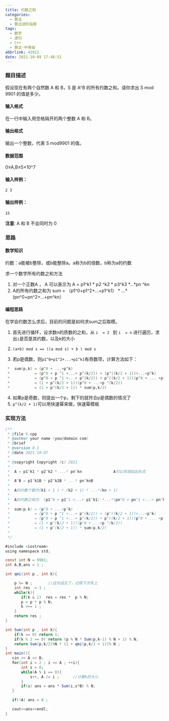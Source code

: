 ```yaml
---
title: 约数之和
categories:
  - 算法
  - 算法进阶指南
tags:
  - 数学
  - 递归
  - C++
  - 算法-中等级
abbrlink: 42912
date: 2021-10-09 17:48:51
---
```

### 题目描述

假设现在有两个自然数 A 和 B，S 是 A^B 的所有约数之和。请你求出 S mod 9901 的值是多少。<!-- more -->

#### 输入格式

在一行中输入用空格隔开的两个整数 A 和 B。

#### 输出格式

输出一个整数，代表 S mod9901 的值。

#### 数据范围

0≤A,B≤5×10^7

#### 输入样例：

```
2 3
```

#### 输出样例：

```
15
```

**注意**: A 和 B 不会同时为 0

### 思路

#### 数学知识

约数：a能被b整除，或b能整除a。a称为b的倍数，b称为a的约数

求一个数字所有约数之和方法

1. 对一个正数A ， A 可以表示为 A = p1^k1 * p2 ^k2  * p3^k3 *...*pn ^kn
2. A的所有约数之和为  sum = （p1^0+p1^2+...+p1^k1） * ...*(pn^0+pn^2+...+pn^kn）

#### 编程思路

在学会约数怎么求后，目前的问题是如何求sum之后取模。

1. 首先进行循环，设求数n的质数的之和，从 `i  = 2 ` 到 `i  = n` 进行遍历，求出`i`是否是其约数，以及k的大小

2. `(a+b) mod s == ((a mod s) + b ) mod s `
3. 若p是偶数，则`p1^0+p1^2+...+p1^k1`有奇数项，计算方法如下：

```c++
 *  sum(p,k) = (p^0 + ...+p^k)
 *           = (p^0 + p ^1 +...+ p^(k/2)) + (p^((k/2 + 1))+...+p^k)
 *           = (p^0 + p ^1 +...+ p^(k/2)) + p^((k/2 + 1))(p^0 + ... +p^(k/2))
 *           = (1 + p^(k/2 + 1))(p^0 + ...+p ^(k/2))
 *           = (1 + p^(k/2 + 1)) * sum(p,k/2)
```

4. 如果p是奇数，则提出一个p，剩下的就符合p是偶数的情况了
5. `p^(k/2 + 1)`可以用快速幂来做，快速幂模板

### 实现方法

```java
/**
 * @file 9.cpp
 * @author your name (you@domain.com)
 * @brief 
 * @version 0.1
 * @date 2021-10-07
 * 
 * @copyright Copyright (c) 2021
 * 
 *  A = p1^k1 * p2^k2 * ...* pn^kn              A可以写成如此形式
 * 
 *  A^B = p1^k1B * p2^k2B * ...* pn^knB         
 * 
 *  A的约数个数为(k1 + 1 ) * (k2 + 1) * ...*(kn + 1)
 * 
 *  A的约数之和为  (p1^0 + p1^1 +...+ p1^k1) *...*(pn^0 + pn^1 +...+ pn^kn)
 * 
 *  sum(p,k) = (p^0 + ...+p^k)
 *           = (p^0 + p ^1 +...+ p^(k/2)) + (p^((k/2 + 1))+...+p^k)
 *           = (p^0 + p ^1 +...+ p^(k/2)) + p^((k/2 + 1))(p^0 + ... +p^(k/2))
 *           = (1 + p^(k/2 + 1))(p^0 + ...+p ^(k/2))
 *           = (1 + p^(k/2 + 1)) * sum(p,k/2)
 * 
 */

#include <iostream>
using namespace std;

const int N = 9901;
int A,B,ans = 1 ;

int qmi(int p , int k){

    p %= N ;       //这句话忘了，记得下次写上
    int res  = 1 ;
    while(k){
       if(k & 1)  res = res *  p % N;
       p = p * p % N;
       k >>= 1 ;
    }
    return res ;
}

int Sum(int p , int k){
    if(k == 0) return 1;
    if(k % 2 == 0) return (p % N * Sum(p,k-1) % N + 1) % N;
    return Sum(p,k/2)%N * (1 + qmi(p,k/2 + 1))% N ;
}
int main(){
   cin >> A >> B;
   for(int i = 2 ; i <= A ; ++i){
       int s = 0;
       while(A % i == 0){
           s++, A /= i ;      //计算k的大小
       }
       if(s) ans = ans * Sum(i,s*B) % N;
   }

   if(!A) ans = 0 ;

   cout<<ans<<endl;
}
```



